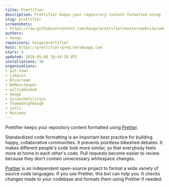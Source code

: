 ```yaml
---
title: Prettifier
description: Prettifier keeps your repository content formatted using [https://prettier.io](Prettier).
slug: prettifier
screenshots:
- https://raw.githubusercontent.com/kevgo/prettifier/master/website/website/static/img/screenshot_annotated_small.gif
authors:
- kevgo
repository: kevgo/prettifier
host: https://prettifier-prod.herokuapp.com
stars: 9
updated: 2020-05-08 19:44:20 UTC
installations: 36
organizations:
- git-town
- LukeLin
- Bluscream
- DeMoorJasper
- williamluke4
- kevgo
- ScratchUtilities
- Thomashighbaugh
- jellz
- Warzone
---
```


Prettifier keeps your repository content formatted using [Prettier](https://prettier.io).

Standardized code formatting is an important best practice for building happy, collaborative communities.
It prevents pointless bikeshed debates. It makes different people's code look more similar, so that everybody feels more at home in each other's code. Pull requests become easier to review because they don't contain unnecessary whitespace changes.

[Prettier](https://prettier.io) is an independent open-source project to format a wide variety of source code languages. If you use Prettier, this bot can help you. It checks changes made to your codebase and formats them using Prettier if needed.
